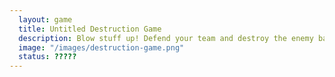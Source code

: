 ```yaml
---
  layout: game
  title: Untitled Destruction Game
  description: Blow stuff up! Defend your team and destroy the enemy base.
  image: "/images/destruction-game.png"
  status: ?????
---
```

